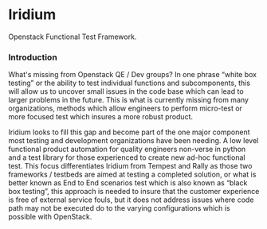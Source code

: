 # Iridium
Openstack Functional Test Framework.

### Introduction

What's missing from Openstack QE / Dev groups? In one phrase “white box testing” or the ability to test individual
functions and subcomponents, this will allow us to uncover small issues in the code base which can lead to larger
problems in the future. This is what is currently missing from many organizations, methods which allow engineers to
perform micro-test or more focused test which insures a more robust product.

Iridium looks to fill this gap and become
part of the one major component most testing and development organizations have been needing. A low level functional
product automation for quality engineers non-verse in python and a test library for those experienced to create new
ad-hoc functional test. This focus differentiates Iridium from Tempest and Rally as those two frameworks / testbeds
are aimed at testing a completed solution, or what is better known as End to End scenarios test which is also known
as “black box testing”, this approach is needed to insure that the customer experience is free of external service
fouls, but it does not address issues where code path may not be executed do to the varying configurations which
is possible with OpenStack.
